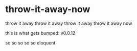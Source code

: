 # throw-it-away-now
throw it away throw it away throw it away throw it away now

this is what gets bumped: v0.0.12


so
so
so
so
so eloquent
